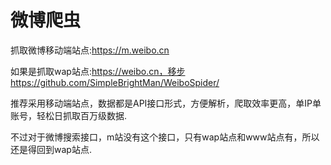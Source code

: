 # 微博爬虫

抓取微博移动端站点:https://m.weibo.cn

如果是抓取wap站点:https://weibo.cn，移步 https://github.com/SimpleBrightMan/WeiboSpider/

推荐采用移动端站点，数据都是API接口形式，方便解析，爬取效率更高，单IP单账号，轻松日抓取百万级数据.

不过对于微博搜索接口，m站没有这个接口，只有wap站点和www站点有，所以还是得回到wap站点.